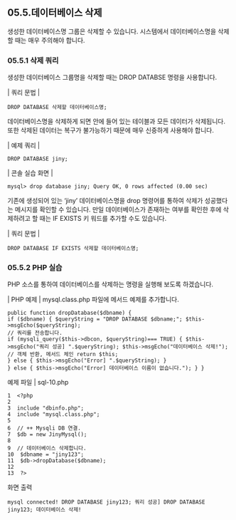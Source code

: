
## 05.5.데이터베이스 삭제 
생성한 데이터베이스명 그룹은 삭제할 수 있습니다. 시스템에서 데이터베이스명을 삭제 할 때는 매우 주의해야 합니다. 

### 05.5.1 삭제 쿼리 
생성한 데이터베이스 그룹명을 삭제할 때는 DROP DATABSE 명령을 사용합니다. 

| 쿼리 문법 | 
```
DROP DATABASE 삭제할 데이터베이스명; 
```

데이터베이스명을 삭제하게 되면 안에 들어 있는 테이블과 모든 데이터가 삭제됩니다. 또한 삭제된 데이터는 복구가 불가능하기 때문에 매우 신중하게 사용해야 합니다. 

| 예제 쿼리 | 
```
DROP DATABASE jiny; 
```

| 콘솔 실습 화면 | 
```
mysql> drop database jiny; Query OK, 0 rows affected (0.00 sec) 
```

기존에 생성되어 있는 ‘jiny’ 데이터베이스명을 drop 명령어를 통하여 삭제가 성공했다 는 메시지를 확인할 수 있습니다. 
만일 데이터베이스가 존재하는 여부를 확인한 후에 삭제하려고 할 때는 IF EXISTS 키 워드를 추가할 수도 있습니다. 

| 쿼리 문법 | 
```
DROP DATABASE IF EXISTS 삭제할 데이터베이스명; 
```

### 05.5.2 PHP 실습 
PHP 소스를 통하여 데이터베이스를 삭제하는 명령을 실행해 보도록 하겠습니다. 

| PHP 예제 | 
mysql.class.php 파일에 메서드 예제를 추가합니다. 
```
public function dropDatabase($dbname) { 
if ($dbname) { $queryString = "DROP DATABASE $dbname;"; $this->msgEcho($queryString); 
// 쿼리를 전송합니다. 
if (mysqli_query($this->dbcon, $queryString)=== TRUE) { $this->msgEcho("쿼리 성공] ".$queryString); $this->msgEcho("데이터베이스 삭제!"); 
// 객체 반환, 메서드 체인 return $this; 
} else { $this->msgEcho("Error] ".$queryString); } 
} else { $this->msgEcho("Error] 데이터베이스 이름이 없습니다."); } } 
```

예제 파일 | sql-10.php 
```
1  <?php  
2  
3  include "dbinfo.php";  
4  include "mysql.class.php";  
5  
6  // ++ Mysqli DB 연결.  
7  $db = new JinyMysql();  
8  
9  // 데이터베이스 삭제합니다.  
10  $dbname = "jiny123";  
11  $db->dropDatabase($dbname);  
12  
13  ?>  
```

화면 출력 
```
mysql connected! DROP DATABASE jiny123; 쿼리 성공] DROP DATABASE jiny123; 데이터베이스 삭제! 
```